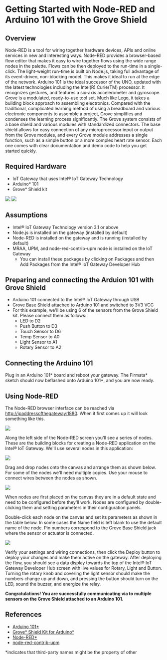 # Getting Started with Node-RED and Arduino 101 with the Grove Shield #
<cr>

## Overview ##
Node-RED is a tool for wiring together hardware devices, APIs and online
services in new and interesting ways. Node-RED provides a browser-based
flow editor that makes it easy to wire together flows using the wide
range nodes in the palette. Flows can be then deployed to the run-time in
a single-click. The light-weight run-time is built on Node.js, taking
full advantage of its event-driven, non-blocking model. This makes it
ideal to run at the edge of the network. Arduino 101 is the ideal successor of the UNO, updated with the latest technologies including the Intel(R) Curie(TM) processor.  It recognizes gestures, and features a six-axis accelerometer and gyroscope.  Grove is a modulated, ready-to-use tool set. Much like Lego, it takes a building block approach to assembling electronics. Compared with the traditional, complicated learning method of using a breadboard and various electronic components to assemble a project, Grove simplifies and condenses the learning process significantly. The Grove system consists of a base shield and various modules with standardized connectors. The base shield allows for easy connection of any microprocessor input or output from the Grove modules, and every Grove module addresses a single function, such as a simple button or a more complex heart rate sensor. Each one comes with clear documentation and demo code to help you get started quickly.

## Required Hardware ##
-   IoT Gateway that uses Intel® IoT Gateway Technology
-   Arduino* 101
-	Grove* Shield kit

![](images/image1.jpg)
![](images/image2.jpg)

## Assumptions ##
-   Intel® IoT Gateway Technology version 3.1 or above
-   Node.js is installed on the gateway (installed by default)
-   Node-RED is installed on the gateway and is running (installed by default)
-	MRAA, UPM, and node-red-contrib-upm node is installed on the IoT Gateway 
	- You can install these packages by clicking on Packages and then Add Packages from the Intel® IoT Gateway Developer Hub


## Preparing and connecting the Arduion 101 with Grove Shield ##
-	Arduino 101 connected to the Intel® IoT Gateway through USB
-	Grove Base Shield attached to Arduino 101 and switched to 3V3 VCC
-	For this example, we'll be using 6 of the sensors from the Grove Shield kit.  Please connect them as follows:
	-	LED to D2
	-	Push Button to D3
	-	Touch Sensor to D6
	-	Temp Sensor to A0
	-	Light Sensor to A1
	-	Rotary Sensor to A2

## Connecting the Arduino 101 ##
Plug in an Arduino 101* board and reboot your gateway.
The Firmata* sketch should now beflashed onto Arduino 101*, and you are now ready.

## Using Node-RED ##
The Node-RED browser interface can be reached via
<http://ipaddressofthegateway:1880>. When it first comes up it will look
something like this.

![](images/image3.png)

Along the left side of the Node-RED screen you'll see a series of nodes. These are the building blocks for creating a Node-RED application on the Intel® IoT Gateway. We'll use several nodes in this application:

![](images/node-red-contrib-upm-nodes.png)

Drag and drop nodes onto the canvas and arrange them as shown below. For some of the nodes we'll need multiple copies. Use your mouse to connect wires between the nodes as shown.

![](images/node-red-flow.png)


When nodes are first placed on the canvas they are in a default state and need to be configured before they'll work. Nodes are configured by double-clicking them and setting parameters in their configuration panels.

Double-click each node on the canvas and set its parameters as shown in the table below. In some cases the Name field is left blank to use the default name of the node. Pin numbers correspond to the Grove Base Shield jack where the sensor or actuator is connected.

![](images/node-chart.png)

Verify your settings and wiring connections, then click the Deploy button to deploy your changes and make them active on the gateway. After deploying the flow, you should see a data display towards the top of the Intel® IoT Gateway Developer Hub screen with live values for Rotary, Light and Button. Turning the rotary knob and covering the light sensor should make the numbers change up and down, and pressing the button should turn on the LED, sound the buzzer, and energize the relay.

**Congratulations! You are successfully communicating via to multiple sensors on the Grove Shield attached to an Arduino 101.**

## References ##
-   [Arduino 101*](https://www.arduino.cc/en/Main/ArduinoBoard101)
-	[Grove* Shield Kit for Arduino*](http://www.seeedstudio.com/depot/Grove-Starter-Kit-for-Arduino-p-1855.html)
-   [Node-RED*](http://nodered.org/)
-   [node-red-contrib-upm](https://github.com/intel-iot-devkit/node-red-contrib-upm)

*indicates that third-party names might be the property of other
